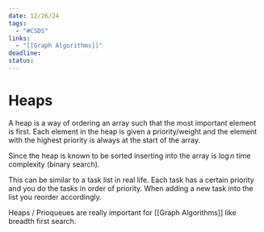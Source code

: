 ```yaml
---
date: 12/26/24
tags:
  - "#CSDS"
links:
  - "[[Graph Algorithms]]"
deadline: 
status:
---
```

# Heaps 
A heap is a way of ordering an array such that the most important element is first. Each element in the heap is given a priority/weight and the element with the highest priority is always at the start of the array. 

Since the heap is known to be sorted inserting into the array is $\log n$ time complexity (binary search). 

This can be similar to a task list in real life. Each task has a certain priority and you do the tasks in order of priority. When adding a new task into the list you reorder accordingly. 

Heaps / Prioqueues are really important for [[Graph Algorithms]] like breadth first search.